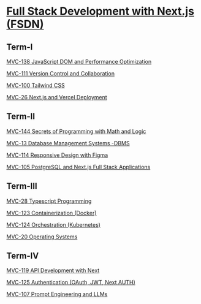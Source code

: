 # [Full Stack Development with Next.js (FSDN)](https://www.mvut.us/pages/study/programs/fsdn)


## Term-I

[MVC-138 JavaScript DOM and Performance Optimization]()

[MVC-111 Version Control and Collaboration]()

[MVC-100 Tailwind CSS]()

[MVC-26 Next.js and Vercel Deployment]()


## Term-II

[MVC-144 Secrets of Programming with Math and Logic]()

[MVC-13 Database Management Systems -DBMS]()

[MVC-114 Responsive Design with Figma]()

[MVC-105 PostgreSQL and Next.js Full Stack Applications]()


## Term-III

[MVC-28 Typescript Programming]()

[MVC-123 Containerization (Docker)]()

[MVC-124 Orchestration (Kubernetes)]()

[MVC-20 Operating Systems]()


## Term-IV

[MVC-119 API Development with Next]()

[MVC-125 Authentication (OAuth, JWT, Next AUTH)]()

[MVC-107 Prompt Engineering and LLMs]()


